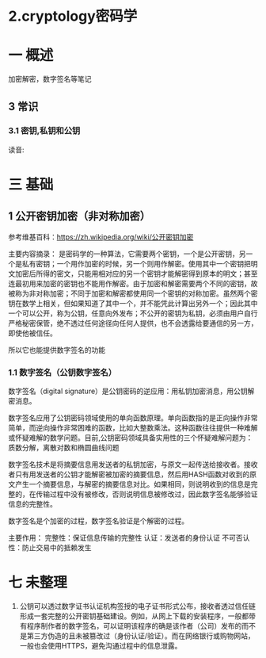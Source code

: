 # 2.cryptology密码学

# 一 概述
加密解密，数字签名等笔记

## 3 常识
### 3.1 密钥,私钥和公钥
读音:

# 三 基础
## 1 公开密钥加密（非对称加密）
参考维基百科：https://zh.wikipedia.org/wiki/公开密钥加密

主要内容摘录：
是密码学的一种算法，它需要两个密钥，一个是公开密钥，另一个是私有密钥；一个用作加密的时候，另一个则用作解密。使用其中一个密钥把明文加密后所得的密文，只能用相对应的另一个密钥才能解密得到原本的明文；甚至连最初用来加密的密钥也不能用作解密。由于加密和解密需要两个不同的密钥，故被称为非对称加密；不同于加密和解密都使用同一个密钥的对称加密。虽然两个密钥在数学上相关，但如果知道了其中一个，并不能凭此计算出另外一个；因此其中一个可以公开，称为公钥，任意向外发布；不公开的密钥为私钥，必须由用户自行严格秘密保管，绝不透过任何途径向任何人提供，也不会透露给要通信的另一方，即使他被信任。

所以它也能提供数字签名的功能
### 1.1 数字签名（公钥数字签名）
数字签名（digital signature）是公钥密码的逆应用：用私钥加密消息，用公钥解密消息。

数字签名应用了公钥密码领域使用的单向函数原理。单向函数指的是正向操作非常简单，而逆向操作非常困难的函数，比如大整数乘法。这种函数往往提供一种难解或怀疑难解的数学问题。目前,公钥密码领域具备实用性的三个怀疑难解问题为：质数分解，离散对数和椭圆曲线问题

数字签名技术是将摘要信息用发送者的私钥加密，与原文一起传送给接收者。接收者只有用发送者的公钥才能解密被加密的摘要信息，然后用HASH函数对收到的原文产生一个摘要信息，与解密的摘要信息对比。如果相同，则说明收到的信息是完整的，在传输过程中没有被修改，否则说明信息被修改过，因此数字签名能够验证信息的完整性。

数字签名是个加密的过程，数字签名验证是个解密的过程。

主要作用：
完整性：保证信息传输的完整性
认证：发送者的身份认证
不可否认性：防止交易中的抵赖发生

# 七 未整理
1. 公钥可以透过数字证书认证机构签授的电子证书形式公布，接收者透过信任链形成一套完整的公开密钥基础建设。例如，从网上下载的安装程序，一般都带有程序制作者的数字签名，可以证明该程序的确是该作者（公司）发布的而不是第三方伪造的且未被篡改过（身份认证/验证）。而在网络银行或购物网站，一般也会使用HTTPS，避免沟通过程中的信息泄露。
